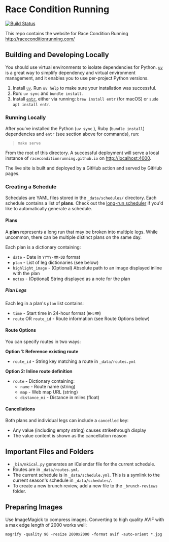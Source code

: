 # Race Condition Running

[![Build Status](https://github.com/raceconditionrunning/raceconditionrunning.github.io/actions/workflows/github-pages.yml/badge.svg)](https://github.com/raceconditionrunning/raceconditionrunning.github.io/actions/workflows/github-pages.yml)

This repo contains the website for Race Condition Running
  http://raceconditionrunning.com/

## Building and Developing Locally

You should use virtual environments to isolate dependencies for Python.
  [`uv`](https://github.com/astral-sh/uv) is a great way to simplify dependency
  and virtual environment management, and it enables you to use per-project
  Python versions.

1. Install [`uv`](https://github.com/astral-sh/uv). Run `uv help` to make sure
your installation was successful.
2. Run: `uv sync` and `bundle install`.
3. Install [`entr`](https://github.com/eradman/entr), either via running:
`brew install entr` (for macOS) or `sudo apt install entr`.

### Running Locally

After you've installed the Python (`uv sync` ),
  Ruby (`bundle install`) dependencies and `entr` (see section above for commands),
  run:

> `make serve`

From the root of this directory.
A successful deployment will serve a local instance of `raceconditionrunning.github.io`
on [http://localhost:4000](`localhost:4000`).

The live site is built and deployed by a GitHub action and served by GitHub pages.

### Creating a Schedule

Schedules are YAML files stored in the `_data/schedules/` directory. Each schedule contains a list of **plans**. Check out the [long-run scheduler](https://github.com/raceconditionrunning/run-scheduler) if you'd like to automatically generate a schedule.

#### Plans

A **plan** represents a long run that may be broken into multiple legs. While uncommon, there can be multiple distinct plans on the same day.

Each plan is a dictionary containing:
- `date` - Date in `YYYY-MM-DD` format
- `plan` - List of leg dictionaries (see below)
- `highlight_image` - (Optional) Absolute path to an image displayed inline with the plan
- `notes` - (Optional) String displayed as a note for the plan


##### Plan Legs

Each leg in a plan's `plan` list contains:
- `time` - Start time in 24-hour format (`HH:MM`)
- `route` OR `route_id` - Route information (see Route Options below)

#### Route Options

You can specify routes in two ways:

**Option 1: Reference existing route**
- `route_id` - String key matching a route in `_data/routes.yml`

**Option 2: Inline route definition**
- `route` - Dictionary containing:
  - `name` - Route name (string)
  - `map` - Web map URL (string)
  - `distance_mi` - Distance in miles (float)

#### Cancellations

Both plans and individual legs can include a `cancelled` key:
- Any value (including empty string) causes strikethrough display
- The value content is shown as the cancellation reason

## Important Files and Folders

- `_bin/mkical.py` generates an iCalendar file for the current schedule.
- Routes are in `_data/routes.yml`.
- The current schedule is in `_data/schedule.yml`. This is a symlink to the current season's schedule in `_data/schedules/`.
- To create a new brunch review, add a new file to the `_brunch-reviews` folder.

## Preparing Images

Use ImageMagick to compress images. Converting to high quality AVIF with a max edge length of 2000 works well:

    mogrify -quality 90 -resize 2000x2000 -format avif -auto-orient *.jpg
